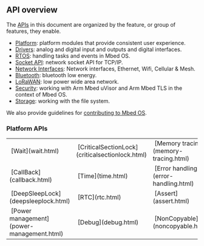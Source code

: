 ## API overview

The [APIs](/docs/development/introduction/glossary.html) in this document are organized by the feature, or group of features, they enable.

- [Platform](/docs/development/reference/platform.html): platform modules that provide consistent user experience.
- [Drivers](/docs/development/reference/drivers.html): analog and digital input and outputs and digital interfaces.
- [RTOS](/docs/development/reference/rtos.html): handling tasks and events in Mbed OS.
- [Socket API](network-socket.html): network socket API for TCP/IP.
- [Network Interfaces](network-interfaces.html): Network interfaces, Ethernet, Wifi, Cellular & Mesh.
- [Bluetooth](/docs/development/reference/bluetooth.html): bluetooth low energy.
- [LoRaWAN](/docs/development/reference/lorawan.html): low power wide area network.
- [Security](/docs/development/reference/security.html): working with Arm Mbed uVisor and Arm Mbed TLS in the context of Mbed OS.
- [Storage](/docs/development/reference/storage.html): working with the file system.

We also provide guidelines for [contributing to Mbed OS](/docs/development/reference/contributing.html).


### Platform APIs

<table>
<tbody>
<tr>
<td>&nbsp;[Wait](wait.html)</td>
<td>&nbsp;[CriticalSectionLock](criticalsectionlock.html)</td>
<td>&nbsp;[Memory tracing](memory-tracing.html)</td>
<td>&nbsp;[PlatformMutex](platformmutex.html)</td>
</tr>
<tr>
<td>&nbsp;[CallBack](callback.html)</td>
<td>&nbsp;[Time](time.html)</td>
<td>&nbsp;[Error handling](error-handling.html)</td>
<td>&nbsp;[CircularBuffer](circularbuffer.html)</td>
</tr>
<tr>
<td>&nbsp;[DeepSleepLock](deepsleeplock.html)</td>
<td>&nbsp;[RTC](rtc.html)</td>
<td>&nbsp;[Assert](assert.html)</td>
<td>&nbsp;[ATCmdParser](atcmdparser.html)</td>
</tr>
<tr>
<td>&nbsp;[Power management](power-management.html)</td>
<td>&nbsp;[Debug](debug.html)</td>
<td>&nbsp;[NonCopyable](noncopyable.html)</td>
<td>&nbsp;[Mbed statistics](mbed-statistics.html)</td>
</tr>
</tbody>
</table>
